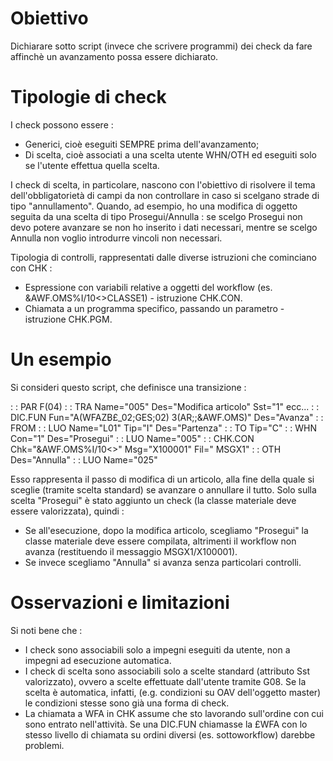# Obiettivo

Dichiarare sotto script (invece che scrivere programmi) dei check da fare affinchè un avanzamento possa essere dichiarato.

# Tipologie di check

I check possono essere : 
* Generici, cioè eseguiti SEMPRE prima dell'avanzamento;
* Di scelta, cioè associati a una scelta utente WHN/OTH ed eseguiti solo se l'utente effettua quella scelta.

I check di scelta, in particolare, nascono con l'obiettivo di risolvere il tema dell'obbligatorietà di campi da non controllare in caso si scelgano strade di tipo "annullamento".
Quando, ad esempio, ho una modifica di oggetto seguita da una scelta di tipo Prosegui/Annulla :  se scelgo Prosegui non devo potere avanzare se non ho inserito i dati necessari, mentre se scelgo Annulla non voglio introdurre vincoli non necessari.

Tipologia di controlli, rappresentati dalle diverse istruzioni che cominciano con CHK : 
* Espressione con variabili relative a oggetti del workflow (es. &AWF.OMS%I/10<>CLASSE1) - istruzione CHK.CON.
* Chiamata a un programma specifico, passando un parametro - istruzione CHK.PGM.


# Un esempio

Si consideri questo script, che definisce una transizione : 

 :  : PAR F(04)
 :  : TRA Name="005" Des="Modifica articolo" Sst="1"  ecc...
   :  : DIC.FUN Fun="A(WFAZB£_02;GES;02) 3(AR;;&AWF.OMS)" Des="Avanza"
   :  : FROM
     :  : LUO Name="L01" Tip="I" Des="Partenza"
   :  : TO Tip="C"
     :  : WHN Con="1" Des="Prosegui"
       :  : LUO Name="005"
       :  : CHK.CON Chk="&AWF.OMS%I/10<>" Msg="X100001" Fil=" MSGX1"
     :  : OTH Des="Annulla"
       :  : LUO Name="025"


Esso rappresenta il passo di modifica di un articolo, alla fine della quale si sceglie (tramite scelta standard) se avanzare o annullare il tutto.
Solo sulla scelta "Prosegui" è stato aggiunto un check (la classe materiale deve essere valorizzata), quindi : 
* Se all'esecuzione, dopo la modifica articolo, scegliamo "Prosegui" la classe materiale deve essere compilata, altrimenti il workflow non avanza (restituendo il messaggio MSGX1/X100001).
* Se invece scegliamo "Annulla" si avanza senza particolari controlli.

# Osservazioni e limitazioni

Si noti bene che : 
* I check sono associabili solo a impegni eseguiti da utente, non a impegni ad esecuzione automatica.
* I check di scelta sono associabili solo a scelte standard (attributo Sst valorizzato), ovvero a scelte effettuate dall'utente tramite G08. Se la scelta è automatica, infatti, (e.g. condizioni su OAV dell'oggetto master) le condizioni stesse sono già una forma di check.
* La chiamata a WFA in CHK assume che sto lavorando sull'ordine con cui sono entrato nell'attività. Se una DIC.FUN chiamasse la £WFA con lo stesso livello di chiamata su ordini diversi (es. sottoworkflow) darebbe problemi.



